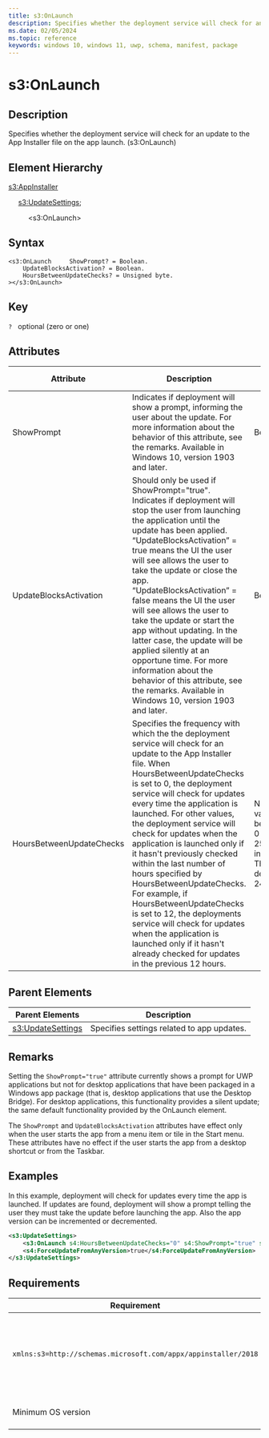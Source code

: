 ```yaml
---
title: s3:OnLaunch
description: Specifies whether the deployment service will check for an update to the App Installer file on the app launch. (s3:OnLaunch)
ms.date: 02/05/2024
ms.topic: reference
keywords: windows 10, windows 11, uwp, schema, manifest, package 
---
```


# s3:OnLaunch

## Description

Specifies whether the deployment service will check for an update to the App Installer file on the app launch. (s3:OnLaunch)



## Element Hierarchy

[s3:AppInstaller](element-s3-appinstaller.md)

&nbsp;&nbsp;&nbsp;&nbsp; [s3:UpdateSettings](element-s3-updatesettings.md);

&nbsp;&nbsp;&nbsp;&nbsp; &nbsp;&nbsp;&nbsp;&nbsp;  &lt;s3:OnLaunch&gt;

## Syntax

```syntax
<s3:OnLaunch     ShowPrompt? = Boolean.
    UpdateBlocksActivation? = Boolean.
    HoursBetweenUpdateChecks? = Unsigned byte.
></s3:OnLaunch>
```

## Key
`?`    optional (zero or one) 


## Attributes

| Attribute | Description | Data type | Required |
| -----------| -------------| -----------| ----------|
| ShowPrompt | Indicates if deployment will show a prompt, informing the user about the update. For more information about the behavior of this attribute, see the remarks. Available in Windows 10, version 1903 and later. | Boolean.| No |
| UpdateBlocksActivation | Should only be used if ShowPrompt="true". Indicates if deployment will stop the user from launching the application until the update has been applied. “UpdateBlocksActivation” = true means the UI the user will see allows the user to take the update or close the app. “UpdateBlocksActivation” = false means the UI the user will see allows the user to take the update or start the app without updating. In the latter case, the update will be applied silently at an opportune time. For more information about the behavior of this attribute, see the remarks. Available in Windows 10, version 1903 and later. | Boolean.| No |
| HoursBetweenUpdateChecks | Specifies the frequency with which the the deployment service will check for an update to the App Installer file. When HoursBetweenUpdateChecks is set to 0, the deployment service will check for updates every time the application is launched. For other values, the deployment service will check for updates when the application is launched only if it hasn't previously checked within the last number of hours specified by HoursBetweenUpdateChecks. For example, if HoursBetweenUpdateChecks is set to 12, the deployments service will check for updates when the application is launched only if it hasn't already checked for updates in the previous 12 hours. | Numeric values between 0 and 255 inclusive. The default is 24.| No |

## Parent Elements

| Parent Elements | Description |
|-----------------|-------------|
| [s3:UpdateSettings](element-s3-updatesettings.md) | Specifies settings related to app updates. |


## Remarks

Setting the `ShowPrompt="true"` attribute currently shows a prompt for UWP applications but not for desktop applications that have been packaged in a Windows app package (that is, desktop applications that use the Desktop Bridge). For desktop applications, this functionality provides a silent update; the same default functionality provided by the OnLaunch element.

The `ShowPrompt` and `UpdateBlocksActivation` attributes have effect only when the user starts the app from a menu item or tile in the Start menu. These attributes have no effect if the user starts the app from a desktop shortcut or from the Taskbar.

## Examples

In this example, deployment will check for updates every time the app is launched. If updates are found, deployment will show a prompt telling the user they must take the update before launching the app. Also the app version can be incremented or decremented.

``` xml  
<s3:UpdateSettings> 
    <s3:OnLaunch s4:HoursBetweenUpdateChecks="0" s4:ShowPrompt="true" s4:UpdateBlocksActivation="true"/>
    <s4:ForceUpdateFromAnyVersion>true</s4:ForceUpdateFromAnyVersion>
</s3:UpdateSettings>
```


## Requirements

| Requirement | Value |
| ---------------| -------------------------------------------------------------|
| `xmlns:s3=http://schemas.microsoft.com/appx/appinstaller/2018` | This namespace is required for features introduced in Windows 10, version 1809. |
| Minimum OS version | Windows 10 version 1809 |
